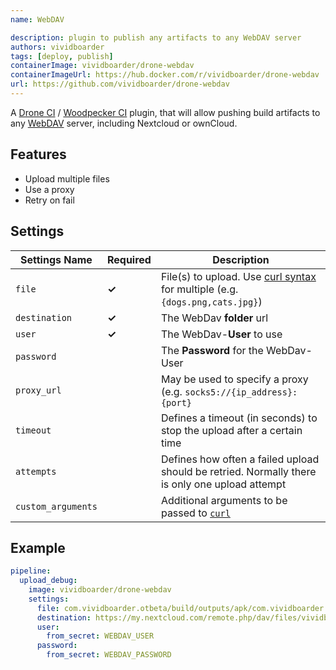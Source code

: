 ```yaml
---
name: WebDAV

description: plugin to publish any artifacts to any WebDAV server
authors: vividboarder
tags: [deploy, publish]
containerImage: vividboarder/drone-webdav
containerImageUrl: https://hub.docker.com/r/vividboarder/drone-webdav
url: https://github.com/vividboarder/drone-webdav
---
```


A [Drone CI](https://www.drone.io/) / [Woodpecker CI](https://woodpecker-ci.org/) plugin,
that will allow pushing build artifacts to any [WebDAV](http://www.webdav.org/) server, including Nextcloud or ownCloud.

## Features

- Upload multiple files
- Use a proxy
- Retry on fail

## Settings

| Settings Name      | Required | Description
| ------------------ |--------- | --------------------------------------------
| `file`             | **✓**    | File(s) to upload. Use [curl syntax](https://curl.se/docs/manpage.html#-T) for multiple (e.g. `{dogs.png,cats.jpg}`)
| `destination`      | **✓**    | The WebDav **folder** url
| `user`             | **✓**    | The WebDav-**User** to use
| `password`         |          | The **Password** for the WebDav-User
| `proxy_url`        |          | May be used to specify a proxy (e.g. `socks5://{ip_address}:{port}`
| `timeout`          |          | Defines a timeout (in seconds) to stop the upload after a certain time
| `attempts`         |          | Defines how often a failed upload should be retried. Normally there is only one upload attempt
| `custom_arguments` |          | Additional arguments to be passed to [`curl`](https://curl.se/)

## Example

```yaml
pipeline:
  upload_debug:
    image: vividboarder/drone-webdav
    settings:
      file: com.vividboarder.otbeta/build/outputs/apk/com.vividboarder.otbeta-debug.apk
      destination: https://my.nextcloud.com/remote.php/dav/files/vividboarder/Android/Apks/
      user:
        from_secret: WEBDAV_USER
      password:
        from_secret: WEBDAV_PASSWORD
```
